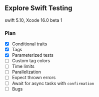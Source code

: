 ## Explore Swift Testing
swift 5.10, Xcode 16.0 beta 1

### Plan
- [x] Conditional traits
- [x] Tags
- [x] Parameterized tests
- [ ] Custom tag colors 
- [ ] Time limits 
- [ ] Parallelization 
- [ ] Expect thrown errors 
- [ ] Await for async tasks with `confirmation` 
- [ ] Bugs  

